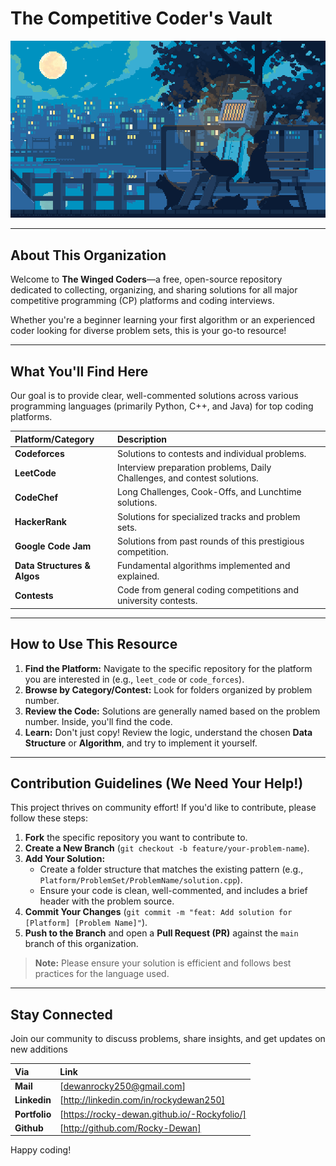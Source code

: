 # The Competitive Coder's Vault 


<picture>
  <source media="(prefers-color-scheme: dark)" srcset="https://github.com/tmilost/tmilost/blob/main/warmth.gif">
  <source media="(prefers-color-scheme: light)" srcset="https://github.com/tmilost/tmilost/blob/main/donut.gif">
  <img alt="Shows an irabb-paper in light mode and a warmth in dark mode." src="https://github.com/tmilost/tmilost/blob/main/warmth.gif">
</picture>


---

##  About This Organization

Welcome to **The Winged Coders**—a free, open-source repository dedicated to collecting, organizing, and sharing solutions for all major competitive programming (CP) platforms and coding interviews.

Whether you're a beginner learning your first algorithm or an experienced coder looking for diverse problem sets, this is your go-to resource!

---

## What You'll Find Here

Our goal is to provide clear, well-commented solutions across various programming languages (primarily Python, C++, and Java) for top coding platforms.

| Platform/Category | Description |
| :--- | :--- |
| **Codeforces** | Solutions to contests and individual problems. |
| **LeetCode** | Interview preparation problems, Daily Challenges, and contest solutions. |
| **CodeChef** | Long Challenges, Cook-Offs, and Lunchtime solutions. |
| **HackerRank** | Solutions for specialized tracks and problem sets. |
| **Google Code Jam** | Solutions from past rounds of this prestigious competition. |
| **Data Structures & Algos** | Fundamental algorithms implemented and explained. |
| **Contests** | Code from general coding competitions and university contests. |

---

##  How to Use This Resource

1.  **Find the Platform:** Navigate to the specific repository for the platform you are interested in (e.g., `leet_code` or `code_forces`).
2.  **Browse by Category/Contest:** Look for folders organized by problem number.
3.  **Review the Code:** Solutions are generally named based on the problem number. Inside, you'll find the code.
4.  **Learn:** Don't just copy! Review the logic, understand the chosen **Data Structure** or **Algorithm**, and try to implement it yourself.

---

## Contribution Guidelines (We Need Your Help!)

This project thrives on community effort! If you'd like to contribute, please follow these steps:

1.  **Fork** the specific repository you want to contribute to.
2.  **Create a New Branch** (`git checkout -b feature/your-problem-name`).
3.  **Add Your Solution:**
    * Create a folder structure that matches the existing pattern (e.g., `Platform/ProblemSet/ProblemName/solution.cpp`).
    * Ensure your code is clean, well-commented, and includes a brief header with the problem source.
4.  **Commit Your Changes** (`git commit -m "feat: Add solution for [Platform] [Problem Name]"`).
5.  **Push to the Branch** and open a **Pull Request (PR)** against the `main` branch of this organization.

> **Note:** Please ensure your solution is efficient and follows best practices for the language used.

---

## Stay Connected

Join our community to discuss problems, share insights, and get updates on new additions

| Via | Link |
| :--- | :--- |
| **Mail** | [dewanrocky250@gmail.com] |
| **Linkedin** | [http://linkedin.com/in/rockydewan250] |
| **Portfolio** | [https://rocky-dewan.github.io/-Rockyfolio/] |
| **Github** | [http://github.com/Rocky-Dewan] |

Happy coding!
